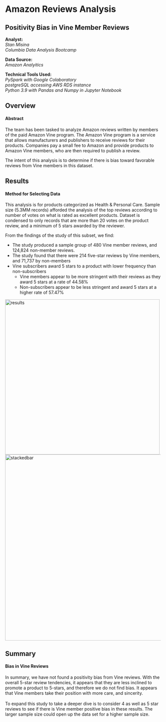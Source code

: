 # Amazon Reviews Analysis
## Positivity Bias in Vine Member Reviews
<b>Analyst: </b><i><br />Stan Misina<br />Columbia Data Analysis Bootcamp<br /></i>

<b>Data Source: </b><br /><i>Amazon Analyitics<br /></i>

<b>Technical Tools Used: </b><br /><i>PySpark with Google Colaboratory<br />postgreSQL accessing AWS RDS instance<br />Python 3.9 with Pandas and Numpy in Jupyter Notebook<br /></i>

## Overview
#### Abstract
The team has been tasked to analyze Amazon reviews written by members of the paid Amazon Vine program. The Amazon Vine program is a service that allows manufacturers and publishers to receive reviews for their products. Companies pay a small fee to Amazon and provide products to Amazon Vine members, who are then required to publish a review.

The intent of this analysis is to determine if there is bias toward favorable reviews from Vine members in this dataset.
<br />
## Results
#### Method for Selecting Data
This analysis is for products categorized as Health & Personal Care. Sample size (5.3MM records) afforded the analysis of the top reviews according to number of votes on what is rated as excellent products. Dataset is condensed to only records that are more than 20 votes on the product review, and a minimum of 5 stars awarded by the reviewer.<br />

From the findings of the study of this subset, we find:
  - The study produced a sample group of 480 Vine member reviews, and 124,824 non-member reviews.
  - The study found that there were 214 five-star reviews by Vine members, and 71,737 by non-members
  - Vine subscribers award 5 stars to a product with lower frequency than non-subscribers
    - Vine members appear to be more stringent with their reviews as they award 5 stars at a rate of 44.58%
    - Non-subscribers appear to be less stringent and award 5 stars at a higher rate of 57.47%<br />

<img width="500" alt="results" src="https://user-images.githubusercontent.com/84740997/135160761-b60b6ee5-5e46-4275-b83e-4b4953d10ae1.png"><img width="600" alt="stackedbar" src="https://user-images.githubusercontent.com/84740997/135168804-f0cfb09b-86ce-412b-aa1b-01a75314728e.png">
<br />
## Summary
#### Bias in Vine Reviews
In summary, we have not found a positivity bias from Vine reviews. With the overall 5-star review tendencies, it appears that they are less inclined to promote a product to 5-stars, and therefore we do not find bias. It appears that Vine members take their position with more care, and sincerity.<br />
<br />
To expand this study to take a deeper dive is to consider 4 as well as 5 star reviews to see if there is Vine member positive bias in these results. The larger sample size could open up the data set for a higher sample size.
